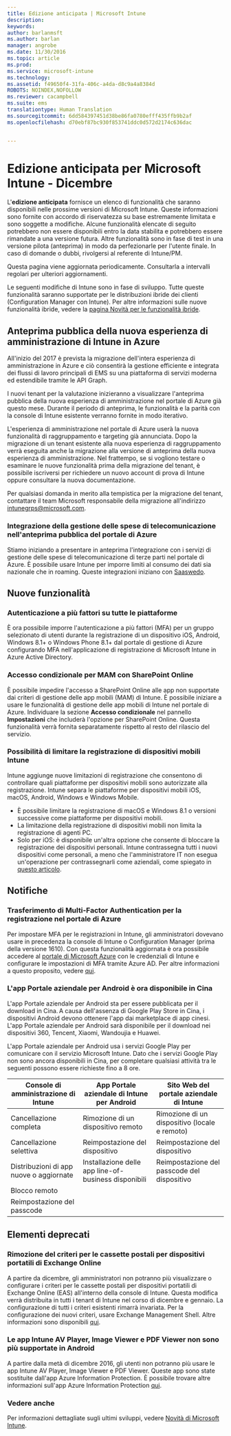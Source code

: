 ```yaml
---
title: Edizione anticipata | Microsoft Intune
description: 
keywords: 
author: barlanmsft
ms.author: barlan
manager: angrobe
ms.date: 11/30/2016
ms.topic: article
ms.prod: 
ms.service: microsoft-intune
ms.technology: 
ms.assetid: f49650f4-31fa-406c-a4da-d8c9a4a8384d
ROBOTS: NOINDEX,NOFOLLOW
ms.reviewer: cacampbell
ms.suite: ems
translationtype: Human Translation
ms.sourcegitcommit: 6dd584397451d38be86fa0780efff435ffb9b2af
ms.openlocfilehash: d70ebf87bc930f853741ddc0d572d2174c636dac


---
```


# <a name="the-early-edition-for-microsoft-intune---december"></a>Edizione anticipata per Microsoft Intune - Dicembre

L'**edizione anticipata** fornisce un elenco di funzionalità che saranno disponibili nelle prossime versioni di Microsoft Intune. Queste informazioni sono fornite con accordo di riservatezza su base estremamente limitata e sono soggette a modifiche. Alcune funzionalità elencate di seguito potrebbero non essere disponibili entro la data stabilita e potrebbero essere rimandate a una versione futura. Altre funzionalità sono in fase di test in una versione pilota (anteprima) in modo da perfezionarle per l'utente finale. In caso di domande o dubbi, rivolgersi al referente di Intune/PM.

Questa pagina viene aggiornata periodicamente. Consultarla a intervalli regolari per ulteriori aggiornamenti.

Le seguenti modifiche di Intune sono in fase di sviluppo. Tutte queste funzionalità saranno supportate per le distribuzioni ibride dei clienti (Configuration Manager con Intune). Per altre informazioni sulle nuove funzionalità ibride, vedere la [pagina Novità per le funzionalità ibride](https://technet.microsoft.com/en-US/library/mt718155(TechNet.10).aspx).

<!--736542-->
## <a name="public-preview-of-the-new-intune-admin-experience-on-azure"></a>Anteprima pubblica della nuova esperienza di amministrazione di Intune in Azure

All'inizio del 2017 è prevista la migrazione dell'intera esperienza di amministrazione in Azure e ciò consentirà la gestione efficiente e integrata dei flussi di lavoro principali di EMS su una piattaforma di servizi moderna ed estendibile tramite le API Graph.

I nuovi tenant per la valutazione inizieranno a visualizzare l'anteprima pubblica della nuova esperienza di amministrazione nel portale di Azure già questo mese. Durante il periodo di anteprima, le funzionalità e la parità con la console di Intune esistente verranno fornite in modo iterativo.

L'esperienza di amministrazione nel portale di Azure userà la nuova funzionalità di raggruppamento e targeting già annunciata. Dopo la migrazione di un tenant esistente alla nuova esperienza di raggruppamento verrà eseguita anche la migrazione alla versione di anteprima della nuova esperienza di amministrazione. Nel frattempo, se si vogliono testare o esaminare le nuove funzionalità prima della migrazione del tenant, è possibile iscriversi per richiedere un nuovo account di prova di Intune oppure consultare la nuova documentazione.

Per qualsiasi domanda in merito alla tempistica per la migrazione del tenant, contattare il team Microsoft responsabile della migrazione all'indirizzo [intunegrps@microsoft.com](mailto:intunegrps@microsoft.com).

### <a name="telecom-expense-management-integration-in-public-preview-of-azure-portal--747605--"></a>Integrazione della gestione delle spese di telecomunicazione nell'anteprima pubblica del portale di Azure<!--747605-->
Stiamo iniziando a presentare in anteprima l'integrazione con i servizi di gestione delle spese di telecomunicazione di terze parti nel portale di Azure. È possibile usare Intune per imporre limiti al consumo dei dati sia nazionale che in roaming. Queste integrazioni iniziano con [Saaswedo](http://www.saaswedo.com).

## <a name="new-capabilities"></a>Nuove funzionalità

### <a name="multi-factor-authentication-across-all-platforms---747590--"></a>Autenticazione a più fattori su tutte le piattaforme <!--747590-->
È ora possibile imporre l'autenticazione a più fattori (MFA) per un gruppo selezionato di utenti durante la registrazione di un dispositivo iOS, Android, Windows 8.1+ o Windows Phone 8.1+ dal portale di gestione di Azure configurando MFA nell'applicazione di registrazione di Microsoft Intune in Azure Active Directory.

### <a name="conditional-access-for-mam-with-sharepoint-online---vso-679339--"></a>Accesso condizionale per MAM con SharePoint Online <!--VSO 679339-->
È possibile impedire l'accesso a SharePoint Online alle app non supportate dai criteri di gestione delle app mobili (MAM) di Intune.  È possibile iniziare a usare le funzionalità di gestione delle app mobili di Intune nel portale di Azure. Individuare la sezione __Accesso condizionale__ nel pannello __Impostazioni__ che includerà l'opzione per SharePoint Online. Questa funzionalità verrà fornita separatamente rispetto al resto del rilascio del servizio.

### <a name="ability-to-restrict-intune-mobile-device-enrollment"></a>Possibilità di limitare la registrazione di dispositivi mobili Intune
Intune aggiunge nuove limitazioni di registrazione che consentono di controllare quali piattaforme per dispositivi mobili sono autorizzate alla registrazione. Intune separa le piattaforme per dispositivi mobili iOS, macOS, Android, Windows e Windows Mobile. 
* È possibile limitare la registrazione di macOS e Windows 8.1 o versioni successive come piattaforme per dispositivi mobili. 
* La limitazione della registrazione di dispositivi mobili non limita la registrazione di agenti PC. 
* Solo per iOS: è disponibile un'altra opzione che consente di bloccare la registrazione dei dispositivi personali. Intune contrassegna tutti i nuovi dispositivi come personali, a meno che l'amministratore IT non esegua un'operazione per contrassegnarli come aziendali, come spiegato in [questo articolo](https://docs.microsoft.com/en-us/intune/deploy-use/manage-corporate-owned-devices).


## <a name="notices"></a>Notifiche

### <a name="multi-factor-authentication-on-enrollment-moving-to-the-azure-portal---vso-750545--"></a>Trasferimento di Multi-Factor Authentication per la registrazione nel portale di Azure <!--VSO 750545-->
Per impostare MFA per le registrazioni in Intune, gli amministratori dovevano usare in precedenza la console di Intune o Configuration Manager (prima della versione 1610). Con questa funzionalità aggiornata è ora possibile accedere al [portale di Microsoft Azure](https://manage.windowsazure.com) con le credenziali di Intune e configurare le impostazioni di MFA tramite Azure AD. Per altre informazioni a questo proposito, vedere [qui](https://aka.ms/mfa_ad).

### <a name="company-portal-app-for-android-now-available-in-china---vso-658093--"></a>L'app Portale aziendale per Android è ora disponibile in Cina <!--VSO 658093-->
L'app Portale aziendale per Android sta per essere pubblicata per il download in Cina. A causa dell'assenza di Google Play Store in Cina, i dispositivi Android devono ottenere l'app dai marketplace di app cinesi. L'app Portale aziendale per Android sarà disponibile per il download nei dispositivi 360, Tencent, Xiaomi, Wandoujia e Huawei. 

L'app Portale aziendale per Android usa i servizi Google Play per comunicare con il servizio Microsoft Intune. Dato che i servizi Google Play non sono ancora disponibili in Cina, per completare qualsiasi attività tra le seguenti possono essere richieste fino a 8 ore. 

|Console di amministrazione di Intune| App Portale aziendale di Intune per Android |Sito Web del portale aziendale di Intune|   
|---|---|---|
|Cancellazione completa| Rimozione di un dispositivo remoto| Rimozione di un dispositivo (locale e remoto)|
|Cancellazione selettiva| Reimpostazione del dispositivo| Reimpostazione del dispositivo|
|Distribuzioni di app nuove o aggiornate| Installazione delle app line-of-business disponibili| Reimpostazione del passcode del dispositivo|
|Blocco remoto|||
|Reimpostazione del passcode|||

## <a name="deprecations"></a>Elementi deprecati

### <a name="removal-of-exchange-online-mobile-inbox-policies---770687--"></a>Rimozione del criteri per le cassette postali per dispositivi portatili di Exchange Online <!--770687-->
A partire da dicembre, gli amministratori non potranno più visualizzare o configurare i criteri per le cassette postali per dispositivi portatili di Exchange Online (EAS) all'interno della console di Intune. Questa modifica verrà distribuita in tutti i tenant di Intune nel corso di dicembre e gennaio. La configurazione di tutti i criteri esistenti rimarrà invariata. Per la configurazione dei nuovi criteri, usare Exchange Management Shell. Altre informazioni sono disponibili [qui](https://technet.microsoft.com/en-us/library/bb123783%28v=exchg.150%29.aspx).

### <a name="intune-av-player-image-viewer-and-pdf-viewer-apps-are-no-longer-supported-on-android---747553--"></a>Le app Intune AV Player, Image Viewer e PDF Viewer non sono più supportate in Android <!--747553-->
A partire dalla metà di dicembre 2016, gli utenti non potranno più usare le app Intune AV Player, Image Viewer e PDF Viewer. Queste app sono state sostituite dall'app Azure Information Protection. È possibile trovare altre informazioni sull'app Azure Information Protection [qui](https://docs.microsoft.com/information-protection/rms-client/mobile-app-faq).

### <a name="see-also"></a>Vedere anche
Per informazioni dettagliate sugli ultimi sviluppi, vedere [Novità di Microsoft Intune](whats-new-in-microsoft-intune.md).



<!--HONumber=Nov16_HO5-->


